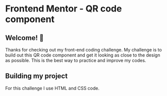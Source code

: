 # Frontend Mentor - QR code component

## Welcome! 👋

Thanks for checking out my front-end coding challenge.
My challenge is to build out this QR code component and get it looking as close to the design as possible.
This is the best way to practice and improve my codes.

## Building my project

For this challenge I use HTML and CSS code. 
